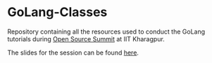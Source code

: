 # GoLang-Classes

Repository containing all the resources used to conduct the GoLang tutorials during [Open Source Summit](https://kwoc.kossiitkgp.org/summit) at IIT Kharagpur.

The slides for the session can be found [here](http://slides.com/americast/pragmatic-go/fullscreen).